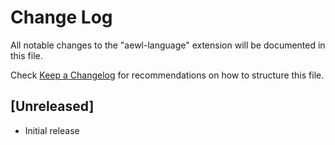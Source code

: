 # Change Log

All notable changes to the "aewl-language" extension will be documented in this file.

Check [Keep a Changelog](http://keepachangelog.com/) for recommendations on how to structure this file.

## [Unreleased]

- Initial release